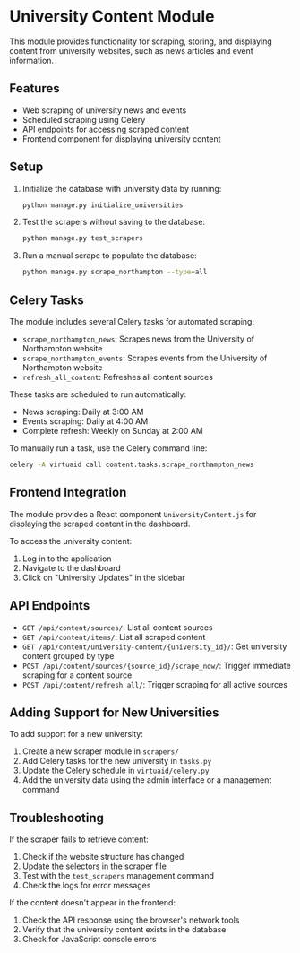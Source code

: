 # University Content Module

This module provides functionality for scraping, storing, and displaying content from university websites, such as news articles and event information.

## Features

- Web scraping of university news and events
- Scheduled scraping using Celery
- API endpoints for accessing scraped content
- Frontend component for displaying university content

## Setup

1. Initialize the database with university data by running:

   ```bash
   python manage.py initialize_universities
   ```

2. Test the scrapers without saving to the database:

   ```bash
   python manage.py test_scrapers
   ```

3. Run a manual scrape to populate the database:
   ```bash
   python manage.py scrape_northampton --type=all
   ```

## Celery Tasks

The module includes several Celery tasks for automated scraping:

- `scrape_northampton_news`: Scrapes news from the University of Northampton website
- `scrape_northampton_events`: Scrapes events from the University of Northampton website
- `refresh_all_content`: Refreshes all content sources

These tasks are scheduled to run automatically:

- News scraping: Daily at 3:00 AM
- Events scraping: Daily at 4:00 AM
- Complete refresh: Weekly on Sunday at 2:00 AM

To manually run a task, use the Celery command line:

```bash
celery -A virtuaid call content.tasks.scrape_northampton_news
```

## Frontend Integration

The module provides a React component `UniversityContent.js` for displaying the scraped content in the dashboard.

To access the university content:

1. Log in to the application
2. Navigate to the dashboard
3. Click on "University Updates" in the sidebar

## API Endpoints

- `GET /api/content/sources/`: List all content sources
- `GET /api/content/items/`: List all scraped content
- `GET /api/content/university-content/{university_id}/`: Get university content grouped by type
- `POST /api/content/sources/{source_id}/scrape_now/`: Trigger immediate scraping for a content source
- `POST /api/content/refresh_all/`: Trigger scraping for all active sources

## Adding Support for New Universities

To add support for a new university:

1. Create a new scraper module in `scrapers/`
2. Add Celery tasks for the new university in `tasks.py`
3. Update the Celery schedule in `virtuaid/celery.py`
4. Add the university data using the admin interface or a management command

## Troubleshooting

If the scraper fails to retrieve content:

1. Check if the website structure has changed
2. Update the selectors in the scraper file
3. Test with the `test_scrapers` management command
4. Check the logs for error messages

If the content doesn't appear in the frontend:

1. Check the API response using the browser's network tools
2. Verify that the university content exists in the database
3. Check for JavaScript console errors
